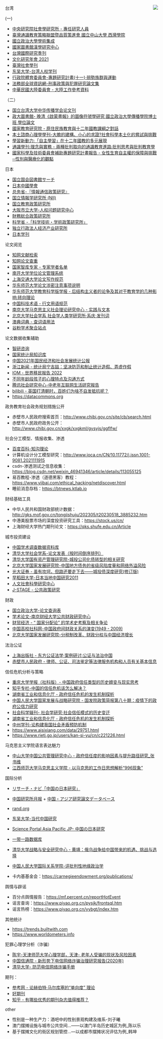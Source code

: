 <a><img align="right" src="https://media.tenor.com/zriEbiEkbskAAAAC/攞你命3000.gif"></a>

台湾

(一)

* [中央研究院社會學研究所 - 專任研究人員](https://www.ios.sinica.edu.tw/people/fellow.php)
* [臺灣通識教育策略聯盟暨品質策進會 國立中山大學 西灣學院](http://www.nwgest.org.tw/wSite/mp?mp=nwgest)
* [國立政治大學學術集成](https://ah.nccu.edu.tw)
* [國家圖書館漢學研究中心](https://ccs.ncl.edu.tw)
* [台灣國際研究季刊](http://www.tisanet.org/quarterly/quarterly.htm)
* [文化研究年會 2021](https://www.csat.org.tw/Years.aspx?ID=91&ek=138&pg=1&d=)
* [臺灣社會學刊](https://www.tjs.org.tw)
* [东吴大学-台湾人权学刊](https://www.taiwanhrj.org)
* [行政院體育委員會-專題研究計畫(十一)·弱勢族群與運動](https://www.sa.gov.tw/Resource/Other/f1451372175554.pdf)
* [法務部全球資訊網-刑事政策與犯罪研究論文集](https://www.moj.gov.tw/Public/Files/200801/811415291089.pdf)
* [中華民國大陸委員會 - 大陸工作參考資料](https://ws.mac.gov.tw/Download.ashx?u=LzAwMS9VcGxvYWQvMjk4L2NrZmlsZS8zZDJiMGUyYi1lN2U1LTRlZWYtYTE4ZS0yMTcwYTJlYWE2NjcucGRm&n=MTA55bm05aSn6Zm45bel5L2c5Y%2BD6ICD6LOH5paZLnBkZg%3D%3D)


（二）

* [国立台湾大学中华传播学会论文刊](http://ccstaiwan.org/historyPaper.asp?PC_ID=18)
* [政大圖書館- 晚清《啟蒙晝報》的圖像符虢學研究 國立政治大學傳播學院博士班 學位論文](https://ah.nccu.edu.tw/bitstream/140.119/137202/1/350601.pdf)
* [國家教育研究院 - 原住民族教育與十二年國教課綱之對話](https://ws.moe.edu.tw/001/Upload/23/relfile/8006/55206/f8842443-3d92-4b2e-841f-0fcd00f59f79.pdf)
* [本土諮商心理學學刊-大膽的建構、小心的求證?社會科學本土化的嘗試與挑戰](http://jicp.heart.net.tw/article/JICP1104.pdf)
* [學習新動力:「自主學習」在十二年國教的多元展現](https://teric.naer.edu.tw/wSite/PDFReader?xmlId=&fileName=1609384031176&format=pdf&OWASP_CSRFTOKEN=Q1WL-RTT1-7JF0-KKIA-1W8N-7AEI-ZRIL-F0MG)
* [通識學刊:理念與實務 - 兩種批判取向的通識教育進路:批判思考與批判教育學](http://www.nwgest.org.tw/wSite/public/Attachment/f1632905176181.pdf)
* [國家科學及技術委員會補助專題研究計畫報告 - 女性生育自主權的保障與挑戰─性別與醫療化的觀點](https://taiwan-gist.nknu.edu.tw/images/110/110-37--.pdf)


日本

* [国立国会図書館サーチ](https://iss.ndl.go.jp)
* [日本中國學會](http://nippon-chugoku-gakkai.org/?p=420)
* [总务省-『情報通信政策研究』](https://www.soumu.go.jp/iicp/journal/journal_03-02.html)
* [国立情報学研究所 (NII)](https://ci.nii.ac.jp/naid/500001464371/)
* [国立教育政策研究所](https://www.nier.go.jp/contentsearch/)
* [大阪市立大学-人权问题研究中心](http://www.rchr.osaka-cu.ac.jp)
* [財務総合政策研究所](https://www.mof.go.jp/pri/research/conference/index.htm)
* [科学省 -「科学技術・学術政策研究所」](https://www.nistep.go.jp/research/science-and-technology-indicators-and-scientometrics/benchmark)
* [独立行政法人经济产业研究所](https://www.rieti.go.jp/cn/publications/summary/14020001.html)
* [日本学刊](http://www.rbxk.org)


论文阅览

* [知网文献检索](http://cnki.cgl.org.cn/kns55/)
* [知网论文查重](http://wk.zhiwangvip.com/index/cnxfj)
* [国家智库专家 - 专家学者名单](http://www.czxzw.com.cn/index.php?m=content&c=index&a=lists&catid=53&b2=3397&b1=)
* [南开大学学位论文管理系统](https://libpaper.nankai.edu.cn/classbrowse.action?curtaxid=2)
* [上海交通大学论文写作规范](https://dmne.sjtu.edu.cn/dmne/wp-content/uploads/2014/05/在职硕学术报告会_开题选题2014Spring.pdf)
* [华东师范大学论文涉密注意事项说明](https://u-office.ecnu.edu.cn/_upload/article/files/6d/38/bfe94f5547149504e3f47f5eefe5/5ba31e5d-5846-470e-b503-c814c392b4ce.pdf)
* [华东师范大学教育科学版学报 - 后结构主义者的论争及其对于教育学的几种影响:转向理论](https://hdsfdxjkb.xml-journal.net/cn/article/doi/10.16382/j.cnki.10005560.1995.01.005?viewType=HTML)
* [中国科技术语 - 行文用语规范](http://www.term.org.cn/CN/1673-8578/home.shtml)
* [南京大学马克思主义社会理论研究中心 - 实践与文本](https://ptext.nju.edu.cn/bb/47/c13407a244551/page.htm)
* [北京大学社会学系 社会学人类学研究所·系庆·发刊词](http://www.shehui.pku.edu.cn/second/index.aspx?nodeid=2042)
* [澳典词典 - 查词语用法](https://cidian.odict.net)
* [谷粉学术聚合站点](https://www.gufen.net)

论文数据收集辅助

* [智研咨询](https://www.chyxx.com)
* [国家统计局知识库](http://www.stats.gov.cn/zsk/snapshoot?reference=33e2b9cdb6391521c53328be6244e40b_635F9BD4DE71F957D711CD972E0F8918&siteCode=tjzsk)
* [中国2021年国民经济和社会发展统计公报](http://www.gov.cn/xinwen/2022-02/28/content_5676015.htm)
* [浙江新闻 - 统计局宁吉喆：坚决防范和制止统计造假、弄虚作假](https://zj.zjol.com.cn/news.html?id=559871)
* [IOM - 世界移民报告 2022](https://publications.iom.int/system/files/pdf/WMR-2022-CH.pdf)
* [不同年龄段孩子的心理特点及沟通方式](https://www.deruimu.com/content/content_detail?id=2902)
* [腾讯社会研究中心-中老年互联网生活研究报告](https://tengyun.tencent.com/storage/source180712/files/中老年互联网生活研究报告.pdf)
* [bilibili - 英国打清朝时，百姓们为啥不自发抵抗呢？](https://www.bilibili.com/video/BV1uj411X7pD)
* https://datacommons.org

政务教育社会政务规划措施公开

* 赤壁市人民政府搜索首页：http://www.chibi.gov.cn/site/cb/search.html
* 赤壁市人民政府政务公开：http://www.chibi.gov.cn/xxgk/xxgkml/gysyjs/ggflfw/

社会分工模型、情报收集、渗透

* [百度百科-知沟理论](https://baike.baidu.com/item/知沟理论/6581835?fr=aladdin)
* 计算机设计分工模型研究：http://www.joca.cn/CN/10.11772/j.issn.1001-9081.2021111915
* csdn-渗透测试之信息收集：https://blog.csdn.net/weixin_46941346/article/details/113055125
* 易百教程-渗透（道德黑客）教程：https://www.yiibai.com/ethical_hacking/netdiscover.html
* 睡前消息存档：https://btnews.ktlab.io

财经基础工具

* 中华人民共和国财政部统计数据：http://gks.mof.gov.cn/tongjishuju/202305/t20230518_3885232.htm
* 中港美股票市场的深度投资研究工具：https://stock.us/cn/
* 上海财经大学热门期刊论文：https://qks.shufe.edu.cn/Article

城市投资建设

* [中国学术调查数据资料库](http://www.cnsda.org)
* [清华大学社会学系-论文发表（按时间倒序排列）](http://socialbigdata.cn/css/publication/publication.html)
* [清华大学国有资产管理研究院-城投公司化债转型的相关研究](https://gzyjy.tsinghua.edu.cn/info/1179/1125.htm)
* [北京大学国家发展研究院-中国地方债务的省级风陷度量和网络外溢风险](https://nsd.pku.edu.cn/docs/20210629085132485688.pdf)
* [光大证券 - 虽有坎坷，但路还要走下去——城投债深度研究(修订版)](http://pg.jrj.com.cn/acc/Res/CN_RES/MAC/2012/12/10/601dc2c3-7596-41d1-98ea-7b897570c5d3.pdf)
* [早稻田大学-日本当地中国研究2011](https://www.waseda.jp/prj-wiccs/wp/wp-content/uploads/2011/07/jscc2011.pdf)
* [人文社會科學研究中心](https://srda.sinica.edu.tw)
* [J-STAGE - 公共政策研究](https://www.jstage.jst.go.jp/browse/publicpolicystudies/-char/ja)

财政

* [国立政治大学-论文查询表](https://pf.nccu.edu.tw/PageThesis/Paper?fid=8042)
* [学术论文-南京财经大学公共财政研究中心](https://cpfr.nufe.edu.cn/yjkt/xslw.htm)
* [财贸经济 - “ 国家分配论” 的学术史考察及相关争论](http://cmjj.ajcass.org/UploadFile/Issue/tzpcwt2w.pdf)
* [中国高校社科网-中国政府间财政关系的演变(1949 - 2009)](https://www.sinoss.net/uploadfile/2010/1130/12408.pdf)
* [北京大学国家发展研究院-分税制改革、财政分权与中国经济增长](https://www.nsd.pku.edu.cn/attachments/faf3cd622daa413ea5bac4b854056b74.pdf)


法治公证

* [上海出版社 - 东方公证法学·案例研讨:公证与法治中国](https://www.sh-notary.org.cn/u/cms/www/201901/18113051wrx1.pdf)
* [赤壁市人民政府 - 律师、公证、司法鉴定等法律服务机构和人员有关基本信息](http://www.chibi.gov.cn/xxgk/xxgkml/gysyjs/ggflfw/202212/t20221227_2910025.shtml)


信任危机分析与策略

* [重庆大学学报（社科版）- 中国政府信任类型的历史嬗变与现实思考](http://qks.cqu.edu.cn/html/cqdxskcn/2016/1/201601029.htm)
* [知乎专栏-中国的信任危机该怎么解决？](https://zhuanlan.zhihu.com/p/557253697?utm_id=0)
* [湖南省工业和信息化厅 - 政府信任危机的发生机制探析](http://gxt.hunan.gov.cn/xxgk_71033/gzdt/gzdt_3/201208/t20120801_2838820.html)
* [中国人民大学国家发展与战略研究院 - 国发院政策简报第八十期：疫情下的政府公信力研究
](http://nads.ruc.edu.cn/upfile/file/20200420145816_318399_37388.pdf)
* [社会科学辑刊- 社会学研究·社会信任模式的历史变迁](http://www.shkxjk.com/CN/abstract/abstract1351.shtml)
* [湖南省工业和信息化厅 - 政府信任危机的发生机制探析](http://gxt.hunan.gov.cn/xxgk_71033/gzdt/gzdt_3/201208/t20120801_2838820.html)
* [中州学刊-论构建我国社会矛盾预防机制](https://core.ac.uk/download/pdf/41357072.pdf)
* https://www.aisixiang.com/data/29751.html
* https://www.rieti.go.jp/users/kan-si-yu/cn/c221226.html


马克思主义学院语言表达魅力

* [中山大学中国公共管理研究中心 - 政府信任度的影响因素与提升路径研究_张书维](https://sog.sysu.edu.cn/sites/sog.prod.dpcms8.sysu.edu.cn/files/inline-files/政府信任度的影响因素与提升路径研究_张书维.pdf) 
* [江西师范大学马克思主义学院 - 以马克思的工作日思想解析“996现象”](https://kns.cnki.net/kcms2/article/abstract?v=3uoqIhG8C44YLTlOAiTRKibYlV5Vjs7i8oRR1PAr7RxjuAJk4dHXots2-UZzY7-jnYHKC3yrndSZf1ldoTaGbPhVVKRUj8hn)


国际分析

* [リサーチ・ナビ「中国の日本研究」](https://rnavi.ndl.go.jp/jp/guides/theme-asia-106.html)
* [中国研究所月报](https://www.institute-of-chinese-affairs.com/中国研究月報) + [中国・アジア研究論文データベース
](https://spc.jst.go.jp/cad/literatures/12934)
* [rand.org](https://www.rand.org/zh-hans/publications.html)
* [东吴大学-当代中国研究](https://web-ch.scu.edu.tw/index.php/artsoc/web_page/8843)
* [Science Portal Asia Pacific JP- 中国の日本研究](https://spap.jst.go.jp/investigation/downloads/r_2016_07.pdf)
* [一带一路数据库](https://www.ydylcn.com)
* [清华大学战略与安全研究中心 - 黄靖：俄乌战争给中国带来的机遇、挑战与选择](http://ciss.tsinghua.edu.cn/info/china_wzft/4693)
* [中国人民大学国际关系学院-评批判性地缘政治学](http://sis.ruc.edu.cn/kxyj/xszl/053987e8b1e34b2886a24144cdf6296c.htm)


* 卡内基基金会：https://carnegieendowment.org/publications/


舆情与辟谣

* 百分点舆情报告：https://mf.percent.cn/reportHotEvent
* 谣言查询：https://www.piyao.org.cn/pysjk/frontsql.htm
* 谣言热榜：https://www.piyao.org.cn/yybgt/index.htm

其他统计

* https://trends.builtwith.com
* https://www.worldometers.info

犯罪心理学分析（诈骗）

* [陈宇-天津师范大学心理学部，天津- 老年人受骗的现状及风险因素](https://pdf.hanspub.org/ASS20210600000_99694559.pdf)
* [中国信通院 - 新形势下电信网络诈骗治理研究报告(2020年)](http://www.caict.ac.cn/kxyj/qwfb/ztbg/202012/P020201218393889946295.pdf)
* [清华大学- 防范电信网络诈骗手册](https://peace.tsinghua.edu.cn/__local/3/51/88/DCDC9E06666CEDB3075A1C257B4_CE06F1F8_680DF3.pdf)


期刊：

* [参考网 - 论赫伯特·马尔库塞的“单向度” 理论](https://www.fx361.com/page/2021/0910/9368268.shtml)
* [好期刊](https://www.haoqikan.com)
* [知乎 - 有哪些优秀的期刊杂志值得推荐？](https://www.zhihu.com/question/22090283/answer/2844299874)

other

* 性别是一种生产力：酒吧中的性别景观构建及维系-刘子曦
* 澳门摆摊设施与城市公共空间...——以澳门半岛历史城区为例_陈以乐
* 基于摆摊文化的街区规划管控...—以成都市摆摊状况评估为例_韩坤














